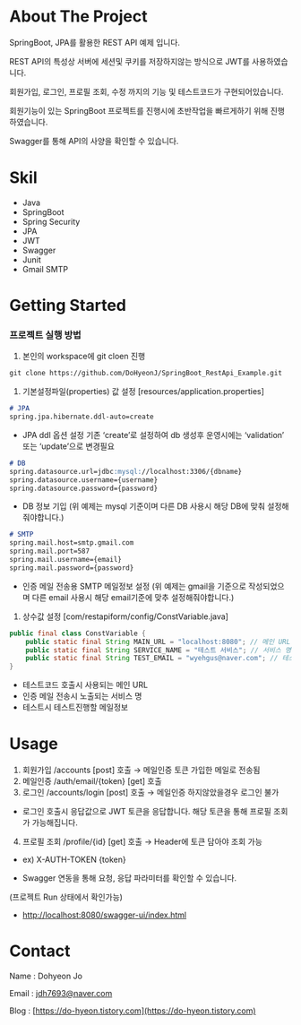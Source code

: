 # About The Project

SpringBoot, JPA를 활용한 REST API 예제 입니다.

REST API의 특성상 서버에 세션및 쿠키를 저장하지않는 방식으로 JWT를 사용하였습니다.

회원가입, 로그인, 프로필 조회, 수정 까지의 기능 및 테스트코드가 구현되어있습니다.

회원기능이 있는 SpringBoot 프로젝트를 진행시에 초반작업을 빠르게하기 위해 진행하였습니다.

Swagger를 통해 API의 사양을 확인할 수 있습니다.

# Skil

- Java
- SpringBoot
- Spring Security
- JPA
- JWT
- Swagger
- Junit
- Gmail SMTP

# Getting Started

### 프로젝트 실행 방법

1. 본인의 workspace에 git cloen 진행

```markdown
git clone https://github.com/DoHyeonJ/SpringBoot_RestApi_Example.git
```

1. 기본설정파일(properties) 값 설정 [resources/application.properties]

```markdown
# JPA
spring.jpa.hibernate.ddl-auto=create
```

- JPA ddl 옵션 설정 기존 ‘create’로 설정하여 db 생성후 운영시에는 ‘validation’ 또는 ‘update’으로 변경필요

```markdown
# DB
spring.datasource.url=jdbc:mysql://localhost:3306/{dbname}
spring.datasource.username={username}
spring.datasource.password={password}
```

- DB 정보 기입 (위 예제는 mysql 기준이며 다른 DB 사용시 해당 DB에 맞춰 설정해줘야합니다.)

```markdown
# SMTP
spring.mail.host=smtp.gmail.com
spring.mail.port=587
spring.mail.username={email}
spring.mail.password={password}
```

- 인증 메일 전송용 SMTP 메일정보 설정 (위 예제는 gmail을 기준으로 작성되었으며 다른 email 사용시 해당 email기준에 맞추 설정해줘야합니다.)

1. 상수값 설정 [com/restapiform/config/ConstVariable.java]

```java
public final class ConstVariable {
    public static final String MAIN_URL = "localhost:8080"; // 메인 URL
    public static final String SERVICE_NAME = "테스트 서비스"; // 서비스 명
    public static final String TEST_EMAIL = "wyehgus@naver.com"; // 테스트 코드용 메일
}
```

- 테스트코드 호출시 사용되는 메인 URL
- 인증 메일 전송시 노출되는 서비스 명
- 테스트시 테스트진행할 메일정보

# Usage

1. 회원가입 /accounts [post] 호출 → 메일인증 토큰 가입한 메일로 전송됨
2. 메일인증 /auth/email/{token} [get] 호출
3. 로그인 /accounts/login [post] 호출 → 메일인증 하지않았을경우 로그인 불가
- 로그인 호출시 응답값으로 JWT 토큰을 응답합니다. 해당 토큰을 통해 프로필 조회가 가능해집니다.
4. 프로필 조회 /profile/{id} [get] 호출 → Header에 토큰 담아야 조회 가능
- ex) X-AUTH-TOKEN  {token}

- Swagger 연동을 통해 요청, 응답 파라미터를 확인할 수 있습니다.

(프로젝트 Run 상태에서 확인가능)

- [http://localhost:8080/swagger-ui/index.html](http://localhost:8080/swagger-ui/index.html)

# Contact

Name : Dohyeon Jo

Email : jdh7693@naver.com

Blog : [https://do-hyeon.tistory.com](https://do-hyeon.tistory.com)
